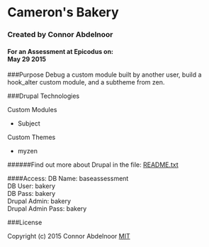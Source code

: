 # Cameron's Bakery
### Created by Connor Abdelnoor
#### For an Assessment at Epicodus on: </br> May 29 2015

###Purpose
Debug a custom module built by another user, build a hook_alter custom module, and a subtheme from zen. </br>

###Drupal Technologies

Custom Modules
* Subject

Custom Themes
* myzen

######Find out more about Drupal in the file: [README.txt](README.txt)

####Access:
DB Name: baseassessment</br>
DB User: bakery</br>
DB Pass: bakery</br>
Drupal Admin: bakery</br>
Drupal Admin Pass: bakery</br>

###License

Copyright (c) 2015 Connor Abdelnoor
[MIT](https://gist.github.com/abdcon02/0a856bcb7bf738ebc1ee)
